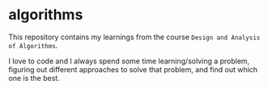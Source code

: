 # algorithms

This repository contains my learnings from the course `Design and Analysis of Algorithms`. 

I love to code and I always spend some time learning/solving a problem, figuring out different approaches to solve that problem, and find out which one is the best.  